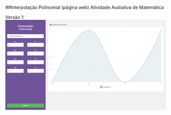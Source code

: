 
##Interpolação Polinomial (página web)
Atividade Avaliativa de Matemática

Versão 1:
![alt tag](https://github.com/franklindias/math-polynomial-interpolation/blob/gh-pages/assets/img/screnshot.png)
